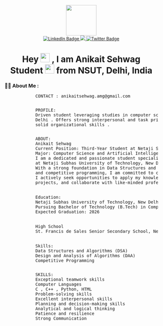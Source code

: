 
<div id="header" align="center">
  <img src="https://media.giphy.com/media/M9gbBd9nbDrOTu1Mqx/giphy.gif" width="100"/>
</div>


<div id="badges" align="center">
  <a href="https://www.linkedin.com/in/anikait-sehwag-00b427243/" target="_blank">
    <img src="https://img.shields.io/badge/LinkedIn-blue?style=for-the-badge&logo=linkedin&logoColor=white "target="_blank" alt="LinkedIn Badge"/>
  </a>

  <a href="https://www.leetcode.com/u/SundownRises/" target="_blank">
    <img src="https://img.shields.io/badge/-LeetCode-FFA116?style=for-the-badge&logo=LeetCode&logoColor=black"/>
  </a>
 
  <a href="https://twitter.com/SundownRises" target="_blank">
    <img src="https://img.shields.io/badge/Twitter-blue?style=for-the-badge&logo=twitter&logoColor=white" target="_blank" alt="Twitter Badge"/>
  </a>

</div>

<div id="header" align="center">
<img src="https://komarev.com/ghpvc/?username=SundownRises&style=flat-square&color=blue" alt=""/>
</div>

<h1 align="center">
  Hey
  <img src="https://media.giphy.com/media/hvRJCLFzcasrR4ia7z/giphy.gif" width="30px"/>
  , I am Anikait Sehwag <br>
  Student <img src="https://media.giphy.com/media/WUlplcMpOCEmTGBtBW/giphy.gif" width="30"> from NSUT, Delhi, India
</h1>

### :man_technologist: About Me :

<main>
        <section><pre>
            CONTACT : anikaitsehwag.amg@gmail.com
        </pre></section>
        <section><pre>
            PROFILE:
            Driven student leveraging studies in computer science from the Netaji Subhash Institute of Technology, 
            Delhi . Offers strong interpersonal and task prioritization skills. I am also Hardworking with
            solid organizational skills .
        </pre></section>
        <section><pre>
            ABOUT:
            Anikait Sehwag
            Current Position: Third-Year Student at Netaji Subhas University of Technology
            Major: Computer Science and Artificial Intelligence (CSAI)
            I am a dedicated and passionate student specializing in Computer Science and Artificial Intelligence
            at Netaji Subhas University of Technology, New Delhi.
            With a strong foundation in Data Structures and Algorithms (DSA), Design and Analysis of Algorithms (DAA),
            and competitive programming, I am committed to continuous learning and growth in the field of computer science. 
            I actively seek opportunities to apply my knowledge and skills to real-world problems,contribute to innovative
            projects, and collaborate with like-minded professionals in the industry.
          <br>
            Education:
            Netaji Subhas University of Technology, New Delhi
            Pursuing Bachelor of Technology (B.Tech) in Computer Science and Artificial Intelligence
            Expected Graduation: 2026
          <br>
            High School
            St. Francis de Sales Senior Secondary School, New Delhi
          <br>
            Skills:
            Data Structures and Algorithms (DSA)
            Design and Analysis of Algorithms (DAA)
            Competitive Programming
        </pre></section>
        <section><pre>
            SKILLS:
            Exceptional teamwork skills
            Computer Languages 
            C , C++ , Python, HTML
            Problem-solving skills
            Excellent interpersonal skills
            Planning and decision-making skills
            Analytical and logical thinking
            Patience and resilience
            Strong Communication
        </pre></section>     

</main>
